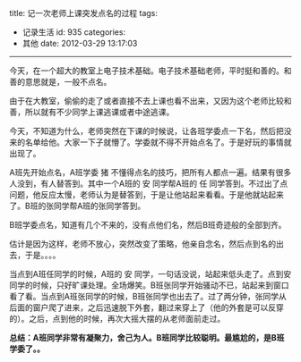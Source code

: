 title: 记一次老师上课突发点名的过程
tags:
  - 记录生活
id: 935
categories:
  - 其他
date: 2012-03-29 13:17:03
---

今天，在一个超大的教室上电子技术基础。电子技术基础老师，平时挺和善的。和善的意思就是，一般不点名。

由于在大教室，偷偷的走了或者直接不去上课也看不出来，又因为这个老师比较和善，所以就有不少同学上课逃课或者中途逃课。

今天，不知道为什么，老师突然在下课的时候说，让各班学委点一下名，然后把没来的名单给他。大家一下子就懵了。学委就不得不开始点名了。于是好玩的事情就出现了。

A班先开始点名，A班学委 猪 不懂得点名的技巧，把所有人都点一遍。结果有很多人没到，有人替答到。其中一个A班的 安 同学帮A班的 任 同学答到。不过出了点问题，他反应太慢，老师认为是替答到，于是让他站起来看看。于是他就站起来了。B班的张同学帮A班的张同学答到。

B班学委点名，知道有几个不来的，没有点他们名，然后B班奇迹般的全部到齐。

估计是因为这样，老师不放心，突然改变了策略，他亲自念名，然后点到名的出去，于是。。。。

当点到A班任同学的时候，A班的 安 同学，一句话没说，站起来低头走了。点到安同学的时候，只好旷课处理。全场爆笑。B班张同学开始骚动不已，站起来到窗口看了看。当点到A班张同学的时候，B班张同学也出去了。过了两分钟，张同学从后面的窗户爬了进来，之后迅速脱下外套，翻过来穿上了（他的外套是可以反穿的）。之后，点到他的时候，再次大摇大摆的从老师面前走过。

**总结：A班同学非常有凝聚力，舍己为人。B班同学比较聪明。最尴尬的，是B班学委了。。**